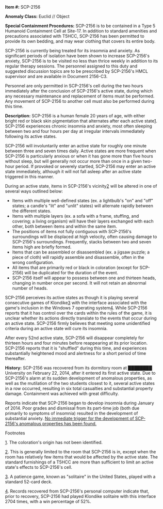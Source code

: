 **Item #:** SCP-2156

**Anomaly Class:** Euclid // Object

**Special Containment Procedures:** SCP-2156 is to be contained in a Type 5 Humanoid Containment Cell at Site-17. In addition to standard amenities and precautions associated with T5HCC, SCP-2156 has been permitted to provide its own bedding, and may wear clothing that covers its entire body.

SCP-2156 is currently being treated for its insomnia and anxiety. As significant periods of isolation have been shown to increase SCP-2156's anxiety, SCP-2156 is to be visited no less than thrice weekly in addition to its regular therapy sessions. The personnel assigned to this duty and suggested discussion topics are to be prescribed by SCP-2156's HMCL supervisor and are available in Document 2156-C3.

Personnel are only permitted in SCP-2156's cell during the two hours immediately after the conclusion of SCP-2156's active state, during which any necessary maintenance and replacement of items must be performed. Any movement of SCP-2156 to another cell must also be performed during this time.

**Description:** SCP-2156 is a human female 20 years of age, with either bright red or black skin pigmentation that alternates after each active state[1](javascript:;). SCP-2156 experiences chronic insomnia and anxiety, most often sleeping between two and four hours per day at irregular intervals immediately following its active states.

SCP-2156 will involuntarily enter an active state for roughly one minute between three and seven times daily. Active states are more frequent when SCP-2156 is particularly anxious or when it has gone more than five hours without sleep, but will generally not occur more than once in a given two-hour period. If provoked or severely startled, SCP-2156 may enter an active state immediately, although it will not fall asleep after an active state triggered in this manner.

During an active state, items in SCP-2156's vicinity[2](javascript:;) will be altered in one of several ways outlined below:

*   Items with multiple well-defined states (ex. a lightbulb's "on" and "off" states; a candle's "lit" and "unlit" states) will alternate rapidly between the different states.
*   Items with multiple layers (ex. a sofa with a frame, stuffing, and covering; a living organism) will have their layers exchanged with each other, both between items and within the same item.
*   The positions of items not fully contiguous with SCP-2156's surroundings will be displaced at high velocity, often causing damage to SCP-2156's surroundings. Frequently, stacks between two and seven items high are briefly formed.
*   Items that can be assembled or disassembled (ex. a jigsaw puzzle; a piece of cloth) will rapidly assemble and disassemble, often in the wrong configuration.
*   All items that are primarily red or black in coloration (except for SCP-2156) will be duplicated for the duration of the event.
*   SCP-2156 itself will appear to possess between one and thirteen heads, changing in number once per second. It will not retain an abnormal number of heads.

SCP-2156 perceives its active states as though it is playing several consecutive games of Klondike[3](javascript:;) with the interface associated with the game's inclusion in the Windows 7 operating system[4](javascript:;). While SCP-2156 reports that it has control over the cards within the rules of the game, it is unclear whether its actions directly translate to the events that occur during an active state. SCP-2156 firmly believes that meeting some unidentified criteria during an active state will cure its insomnia.

After every 52nd active state, SCP-2156 will disappear completely for thirteen hours and four minutes before reappearing at its prior location. SCP-2156 reports that it is "shuffled" during this time, and experiences substantially heightened mood and alertness for a short period of time thereafter.

**History:** SCP-2156 was recovered from its dormitory room at ████████ University on February 22, 2014, after it entered its first active state. Due to SCP-2156's alarm at its sudden development of anomalous properties, as well as the mutilation of the two students closest to it, several active states in a row occurred, resulting in six total casualties and substantial property damage. Containment was achieved with great difficulty.

Reports indicate that SCP-2156 began to develop insomnia during January of 2014. Poor grades and dismissal from its part-time job (both due primarily to symptoms of insomnia) resulted in the development of substantial anxiety. [No immediate trigger for the development of SCP-2156's anomalous properties has been found.](/exploded-diagram-of-a-young-woman)

Footnotes

[1](javascript:;). The coloration's origin has not been identified.

[2](javascript:;). This is generally limited to the room that SCP-2156 is in, except when the room has relatively few items that would be affected by the active state. The standard furnishings of a T5HCC are more than sufficient to limit an active state's effects to SCP-2156's cell.

[3](javascript:;). A patience game, known as "solitaire" in the United States, played with a standard 52-card deck.

[4](javascript:;). Records recovered from SCP-2156's personal computer indicate that, prior to recovery, SCP-2156 had played Klondike solitaire with this interface 2704 times, with a win percentage of 52%.